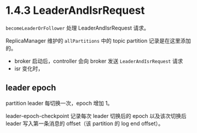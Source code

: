 # 1.4.3 LeaderAndIsrRequest

`becomeLeaderOrFollower` 处理 LeaderAndIsrRequest 请求。

ReplicaManager 维护的 `allPartitions` 中的 topic partition 记录是在这里添加的。

* broker 启动后，controller 会向 broker 发送 `LeaderAndIsrRequest` 请求
* isr 变化时，

## leader epoch

partition leader 每切换一次，epoch 增加 1。

leader-epoch-checkpoint 记录每次 leader 切换后的 epoch 以及该次切换后 leader 写入第一条消息的 offset（该 partition 的 log end offset）。

